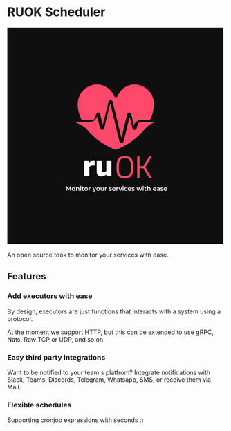 # RUOK Scheduler
![logo 1](./assets/ruok_logo.png)

An open source took to monitor your services with ease.

## Features

### Add executors with ease
By design, executors are just functions that interacts with a system using a protocol.

At the moment we support HTTP, but this can be extended to use gRPC, Nats, Raw TCP or UDP, and so on.

### Easy third party integrations
Want to be notified to your team's platfrom? Integrate notifications with Slack, Teams, Discords, Telegram, Whatsapp, SMS, or receive them via Mail.

### Flexible schedules
Supporting cronjob expressions with seconds :)